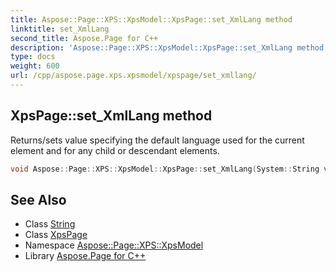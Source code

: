 ```yaml
---
title: Aspose::Page::XPS::XpsModel::XpsPage::set_XmlLang method
linktitle: set_XmlLang
second_title: Aspose.Page for C++
description: 'Aspose::Page::XPS::XpsModel::XpsPage::set_XmlLang method. Returns/sets value specifying the default language used for the current element and for any child or descendant elements in C++.'
type: docs
weight: 600
url: /cpp/aspose.page.xps.xpsmodel/xpspage/set_xmllang/
---
```

## XpsPage::set_XmlLang method


Returns/sets value specifying the default language used for the current element and for any child or descendant elements.

```cpp
void Aspose::Page::XPS::XpsModel::XpsPage::set_XmlLang(System::String value)
```

## See Also

* Class [String](../../../system/string/)
* Class [XpsPage](../)
* Namespace [Aspose::Page::XPS::XpsModel](../../)
* Library [Aspose.Page for C++](../../../)
